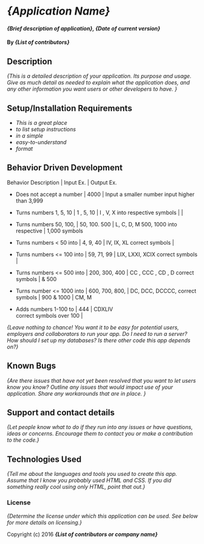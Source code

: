 # _{Application Name}_

#### _{Brief description of application}, {Date of current version}_

#### By _**{List of contributors}**_

## Description

_{This is a detailed description of your application. Its purpose and usage.  Give as much detail as needed to explain what the application does, and any other information you want users or other developers to have. }_

## Setup/Installation Requirements

* _This is a great place_
* _to list setup instructions_
* _in a simple_
* _easy-to-understand_
* _format_


## Behavior Driven Development 

Behavior Description        |   Input Ex.     |  Output Ex. 
- Does not accept a number  |    4000         |  Input a smaller number
input higher than 3,999

- Turns numbers 1, 5, 10    |   1 , 5, 10     |   I , V, X 
into respective symbols     |                 | 

- Turns numbers 50, 100,    |  50, 100. 500   | L, C, D, M 
500, 1000 into respective   |  1,000
symbols  

- Turns numbers < 50 into   |    4, 9, 40     | IV, IX, XL
correct symbols             |

- Turns numbers <= 100 into |   59, 71, 99    | LIX, LXXI, XCIX
correct symbols             |

- Turns numbers <= 500 into |  200, 300, 400  |  CC , CCC , CD , D
correct symbols             |     & 500

- Turns number <= 1000 into | 600, 700, 800,  |  DC, DCC, DCCCC,
correct symbols             | 900 & 1000      |  CM, M

- Adds numbers 1-100 to     |      444        |  CDXLIV  
correct symbols over 100    | 


_{Leave nothing to chance! You want it to be easy for potential users, employers and collaborators to run your app. Do I need to run a server? How should I set up my databases? Is there other code this app depends on?}_

## Known Bugs

_{Are there issues that have not yet been resolved that you want to let users know you know?  Outline any issues that would impact use of your application.  Share any workarounds that are in place. }_

## Support and contact details

_{Let people know what to do if they run into any issues or have questions, ideas or concerns.  Encourage them to contact you or make a contribution to the code.}_

## Technologies Used

_{Tell me about the languages and tools you used to create this app. Assume that I know you probably used HTML and CSS. If you did something really cool using only HTML, point that out.}_

### License

*{Determine the license under which this application can be used.  See below for more details on licensing.}*

Copyright (c) 2016 **_{List of contributors or company name}_**